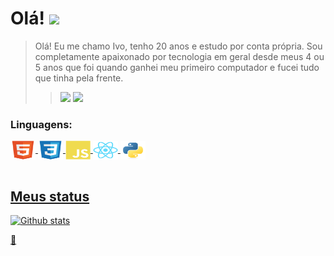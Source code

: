 # Olá! <img src="https://media.giphy.com/media/hvRJCLFzcasrR4ia7z/giphy.gif" width="25px">
> Olá! Eu me chamo Ivo, tenho 20 anos e estudo por conta própria.
Sou completamente apaixonado por tecnologia em geral desde meus 4 ou 5 anos que foi quando ganhei meu primeiro computador e fucei tudo que tinha pela frente.
>><a href="https://www.linkedin.com/in/clsivo" target="_blank"><img src="https://img.shields.io/badge/-LinkedIn-%230077B5?style=for-the-badge&logo=linkedin&logoColor=white" target="_blank"></a> 
<a href="https://instagram.com/clsivo" target="_blank"><img src="https://img.shields.io/badge/-Instagram-%23E4405F?style=for-the-badge&logo=instagram&logoColor=white" target="_blank"></a>
<!-- EM CONSTRUÇÃO
<a href = "mailto:contato@clsivo.com"><img src="https://img.shields.io/badge/-MAIL-%23333?style=for-the-badge&logo=gmail&logoColor=white" target="_blank"></a> 
-->

### Linguagens:
</div>
<div style="display: inline_block">
  <a href="https://github.com/clsivo">
  <img align="center" height="30" width="40" src="https://raw.githubusercontent.com/devicons/devicon/master/icons/html5/html5-original.svg">
  <img align="center" height="30" width="40" src="https://raw.githubusercontent.com/devicons/devicon/master/icons/css3/css3-original.svg">
  <img align="center" height="30" width="40" src="https://raw.githubusercontent.com/devicons/devicon/master/icons/javascript/javascript-plain.svg">
  <img align="center" height="30" width="40" src="https://raw.githubusercontent.com/devicons/devicon/master/icons/react/react-original.svg">
  <img align="center" height="30" width="40" src="https://raw.githubusercontent.com/devicons/devicon/master/icons/python/python-original.svg">
</div><br>

## Meus status

![Github stats](https://github-readme-stats.vercel.app/api?username=clsivo&show_icons=true&hide_border=true&theme=dark)
<!-- ![Github langs](https://github-readme-stats.vercel.app/api/top-langs/?username=clsivo&hide=html&layout=compact&langs_count=8&theme=dark) -->

🤍
